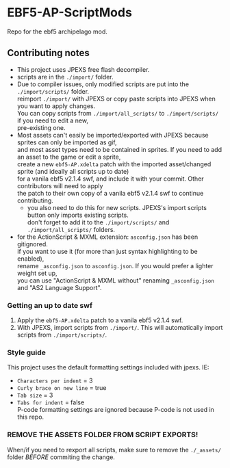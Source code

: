 # EBF5-AP-ScriptMods
Repo for the ebf5 archipelago mod.

## Contributing notes
- This project uses JPEXS free flash decompiler.
- scripts are in the `./import/` folder.
- Due to compiler issues, only modified scripts are put into the `./import/scripts/` folder.<br>
reimport `./import/` with JPEXS or copy paste scripts into JPEXS when you want to apply changes.<br>
You can copy scripts from `./import/all_scripts/` to `./import/scripts/` if you need to edit a new,<br>
pre-existing one.<br>
- Most assets can't easily be imported/exported with JPEXS because sprites can only be imported as gif,<br>
and most asset types need to be contained in sprites. If you need to add an asset to the game or edit a sprite,<br>
create a new `ebf5-AP.xdelta` patch with the imported asset/changed sprite (and ideally all scripts up to date)<br>
for a vanila ebf5 v2.1.4 swf, and include it with your commit. Other contributors will need to apply<br>
the patch to their own copy of a vanila ebf5 v2.1.4 swf to continue contributing.
  * you also need to do this for new scripts. JPEXS's import scripts button only imports existing scripts.<br>
  don't forget to add it to the `./import/scripts/` and `./import/all_scripts/` folders.
- for the ActionScript & MXML extension: `asconfig.json` has been gitignored.<br>
if you want to use it (for more than just syntax highlighting to be enabled),<br>
rename `_asconfig.json` to `asconfig.json`. If you would prefer a lighter weight set up,<br>
you can use "ActionScript & MXML without" renaming `_asconfig.json` and "AS2 Language Support".<br>

### Getting an up to date swf
1. Apply the `ebf5-AP.xdelta` patch to a vanila ebf5 v2.1.4 swf.<br>
2. With JPEXS, import scripts from `./import/`. This will automatically import scripts from `./import/scripts/`.<br>

### Style guide
This project uses the default formatting settings included with jpexs. IE:<br>
- `Characters per indent` = 3
- `Curly brace on new line` = true
- `Tab size` = 3
- `Tabs for indent` = false<br>
P-code formatting settings are ignored because P-code is not used in this repo.

### REMOVE THE ASSETS FOLDER FROM SCRIPT EXPORTS!
When/if you need to rexport all scripts, make sure to remove the `./_assets/` folder *BEFORE* commiting the change.<br>